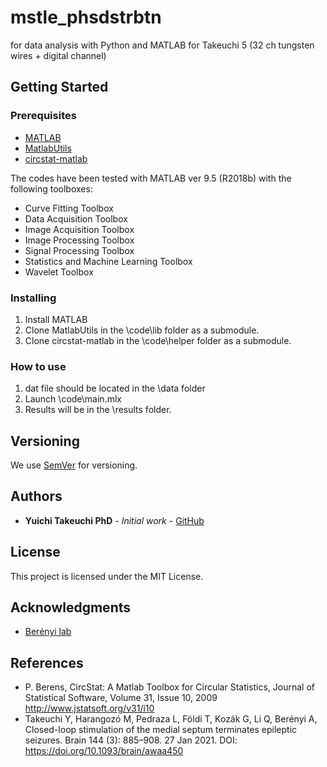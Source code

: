 # mstle_phsdstrbtn
 for data analysis with Python and MATLAB for Takeuchi 5 (32 ch tungsten wires + digital channel)

## Getting Started

### Prerequisites
- [MATLAB](https://www.mathworks.com/products/matlab.html)
- [MatlabUtils](https://github.com/yuichi-takeuchi/MatlabUtils)
- [circstat-matlab](https://github.com/mrkrause/circstat-matlab)

The codes have been tested with MATLAB ver 9.5 (R2018b) with the following toolboxes:
- Curve Fitting Toolbox
- Data Acquisition Toolbox
- Image Acquisition Toolbox
- Image Processing Toolbox
- Signal Processing Toolbox
- Statistics and Machine Learning Toolbox
- Wavelet Toolbox

### Installing
1. Install MATLAB
2. Clone MatlabUtils in the \code\lib folder as a submodule.
3. Clone circstat-matlab in the \code\helper folder as a submodule.

### How to use
1. dat file should be located in the \data folder
2. Launch \code\main.mlx
3. Results will be in the \results folder.

## Versioning
We use [SemVer](http://semver.org/) for versioning.

## Authors
- **Yuichi Takeuchi PhD** - *Initial work* - [GitHub](https://github.com/yuichi-takeuchi)

## License
This project is licensed under the MIT License.

## Acknowledgments
- [Berényi lab](http://www.berenyilab.com/)

## References
- P. Berens, CircStat: A Matlab Toolbox for Circular Statistics, Journal of Statistical Software, Volume 31, Issue 10, 2009  
  http://www.jstatsoft.org/v31/i10
- Takeuchi Y, Harangozó M, Pedraza L, Földi T, Kozák G, Li Q, Berényi A, Closed-loop stimulation of the medial septum terminates epileptic seizures. Brain 144 (3): 885–908. 27 Jan 2021. DOI: https://doi.org/10.1093/brain/awaa450
